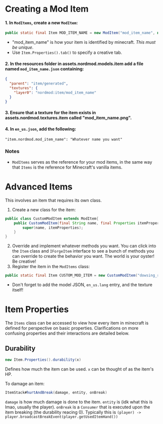 # Creating a Mod Item
#### 1. In `ModItems`, create a new `ModItem`:
```java
public static final Item MOD_ITEM_NAME = new ModItem("mod_item_name", new Item.Properties())
```
* "mod_item_name" is how your item is identified by minecraft. _This must be unique_.
* Use `Item.Properties().tab()` to specify a creative tab.
#### 2. In the resources folder in **assets.nordmod.models.item** add a file named `mod_item_name.json` containing:
```json
{
  "parent": "item/generated",
  "textures": {
    "layer0": "nordmod:item/mod_item_name"
  }
}
```
#### 3. Ensure that a texture for the item exists in **assets.nordmod.textures.item** called "mod_item_name.png".
#### 4. In `en_us.json`, add the following:
```
"item.nordmod.mod_item_name": "Whatever name you want"
```

### Notes
* `ModItems` serves as the reference for your mod items, in the same way that `Items` is the reference for Minecraft's vanilla items.


# Advanced Items
This involves an item that requires its own class.

1. Create a new class for the item:
```java
public class CustomModItem extends ModItem{
    public CustomModItem(final String name, final Properties itemProperties){
        super(name, itemProperties);
    }
}
```

2. Override and implement whatever methods you want. You can click into the `Item` class and `IForgeItem` interface to see a bunch of methods you can override to create the behavior you want. The world is your oyster! Be creative!
3. Register the item in the `ModItems` class:
```java
public static final Item CUSTOM_MOD_ITEM = new CustomModItem("dowsing_rod",new Item.Properties().tab(ModCreativeModeTab.NORDMOD_TAB));
```
* Don't forget to add the model JSON, `en_us.lang` entry, and the texture itself!

# Item Properties
The `Items` class can be accessed to view how every item in minecraft is defined for perspective on basic properties. Clarifications on more confusing properties and their interactions are detailed below.

## Durability
```java
new Item.Properties().durability(x)
```
Defines how much the item can be used. `x` can be thought of as the item's HP.

To damage an item:
```java
ItemStack#hurtAndBreak(damage, entity, onBreak)
```
`damage` is how much damage is done to the item.
`entity` is (idk what this is lmao, usually the player).
`onBreak` is a `Consumer` that is executed upon the item breaking (the durability reacing 0). Typically this is `(player) -> player.broadcastBreakEvent(player.getUsedItemHand())`
